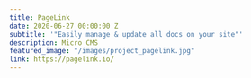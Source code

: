 ```yaml
---
title: PageLink
date: 2020-06-27 00:00:00 Z
subtitle: '"Easily manage & update all docs on your site"'
description: Micro CMS
featured_image: "/images/project_pagelink.jpg"
link: https://pagelink.io/
---
```

